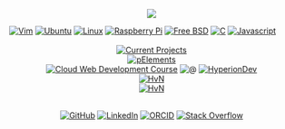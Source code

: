 <p align="center"><a href="https://git.io/streak-stats"><img src="https://github-readme-streak-stats-rosy-ten.vercel.app?user=dntstck&theme=dark&date_format=M%20j%5B%2C%20Y%5D"/></a></p>
<!-- Interests -->
<div align="center"><a href="https://vim.org" target="_blank"><img alt="Vim" src="https://img.shields.io/badge/Vim-181717?style=flat-square&logo=vim&logoColor=A6CE39"></a> <a href="https://ubunt.com" target="_blank"><img alt="Ubuntu" src="https://img.shields.io/badge/Ubuntu-181717?style=flat-square&logo=ubuntu"></a> <a href="https://linux.org" target="_blank"><img alt="Linux" src="https://img.shields.io/badge/Linux-181717?style=flat-square&logo=linux"></a> <a href="https://raspberrypi.org" target="_blank"><img alt="Raspberry Pi" src="https://img.shields.io/badge/-Raspberry%20Pi-181717?style=flat-square&logo=Raspberry-Pi&logoColor=maroon"></a> <a href="https://freebsd.org" target="_blank"><img alt="Free BSD" src="https://img.shields.io/badge/-FreeBSD-181717?style=flat-square&logo=freebsd&logoColor=maroon"></a> <a href="https://c.org" target="_blank"><img alt="C" src="https://img.shields.io/badge/-C-181717?style=flat-square&logo=c&logoColor=5C6BC0"></a> <a href="https://" target="_blank"><img alt="Javascript" src="https://img.shields.io/badge/-JavaScript-181717?style=flat-square&logo=javascript"></a> <a href="https://" target="_blank"><img alt="" src="https://img.shields.io/badge/-TypeScript-181717?style=flat-square&logo=typescript"></a> <a href="https://" target="_blank"><img alt="" src="https://img.shields.io/badge/-MySQL-181717?style=flat-square&logo=mysql"></a> <a href="https://" target="_blank"><img alt="" src="https://img.shields.io/badge/HTML-181717?style=flat-square&logo=html5"></a> <a href="https://" target="_blank"><img alt="" src="https://img.shields.io/badge/CSS-181717?style=flat-square&logo=css3&logoColor=2999F9"></a> <a href="https://" target="_blank"><img alt="" src="https://img.shields.io/badge/PHP-181717?style=flat-square&logo=php"></a> <a href="https://" target="_blank"><img alt="" src="https://img.shields.io/badge/Lua-181717?style=flat-square&logo=lua&logoColor=009F99"></a> <a href="https://" target="_blank"><img alt="" src="https://img.shields.io/badge/-Git-181717?style=flat-square&logo=git"></a> <a href="https://" target="_blank"><img alt="" src="https://img.shields.io/badge/-GitHub-181717?style=flat-square&logo=github"></a> <a href="https://" target="_blank"><img alt="" src="https://img.shields.io/badge/-Jasmine-181717?style=flat-square&logo=jasmine"></a>
</div>
<!-- Projects -->
<br>
<div align="center">    <a href="https://github.com/dntstck?tab=repositories" target="_blank"><img alt="Current Projects" src="https://img.shields.io/badge/-Current%20Projects-FE7A16?&logo=git&logoColor=white"></a></div>
<div align="center">    <a href="https://github.com/dntstck/pElements" target="_blank"><img alt="pElements" src="https://img.shields.io/badge/-pElements-151515?&logo=github&logoColor=white"></a></div>
<div align="center">    <a href="https://github.com/dntstck/CWD-Bootcamp" target="_blank"><img alt="Cloud Web Development Course" src="https://img.shields.io/badge/-Cloud%20Web%20Development%20Course-151515?&logo=github&logoColor=white"></a> <img alt="@" src="https://img.shields.io/badge/-@-FE7A16"> <a href="https://hyperiondev.com" target="_blank"><img alt="HyperionDev" src="https://img.shields.io/badge/-HyperionDev-151515"></a><d/iv>
<div align="center">    <a href="https://github.com/dntstck/HvN" target="_blank"><img alt="HvN" src="https://img.shields.io/badge/-HvN-151515?&logo=github"></a></div>
<div align="center">    <a href="https://github.com/dntstck/Citizen.js" target="_blank"><img alt="HvN" src="https://img.shields.io/badge/-Citizen.js-151515?&logo=javascript&logoColor=white"></a></div>
<!-- Footer -->
<br>
<p align="center">
    <a href="https://github.com/dntstck" target="_blank"><img alt="GitHub" src="https://img.shields.io/badge/-@dntstck-181717?style=flat-square&logo=GitHub&logoColor=white"></a>
    <a href="https://www.linkedin.com/in/drudelarosa" target="_blank"><img alt="LinkedIn" src="https://img.shields.io/badge/-LinkedIn-0077B5?style=flat-square&logo=Linkedin&logoColor=white"></a>
 </a>
    <a href="https://orcid.org/0009-0003-6755-7655" target="_blank"><img alt="ORCID" src="https://img.shields.io/badge/-ORCID-A6CE39?style=flat-square&logo=ORCID&logoColor=white"></a>
    <a href="https://stackoverflow.com/users/28874348/dru-delarosa" target="_blank"><img alt="Stack Overflow" src="https://img.shields.io/badge/-Stack%20Overflow-FE7A16?style=flat-square&logo=Stack-Overflow&logoColor=white"></a></p>
  